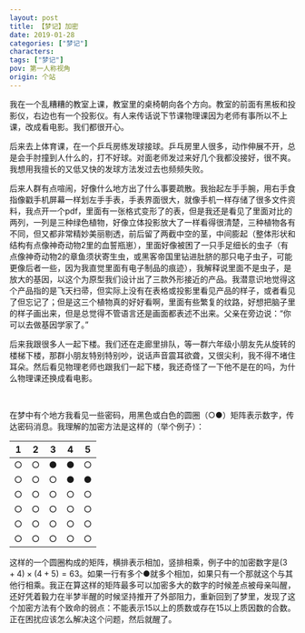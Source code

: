 ```yaml
---
layout: post
title: 【梦记】加密
date: 2019-01-28
categories: ["梦记"]
characters: 
tags: ["梦记"]
pov: 第一人称视角
origin: 个站
---
```


我在一个乱糟糟的教室上课，教室里的桌椅朝向各个方向。教室的前面有黑板和投影仪，右边也有一个投影仪。有人来传话说下节课物理课因为老师有事所以不上课，改成看电影。我们都很开心。

后来去上体育课，在一个乒乓房练发球接球。乒乓房里人很多，动作伸展不开，总是会手肘撞到人什么的，打不好球。对面老师发过来好几个我都没接好，很不爽。我想用我擅长的又低又快的发球方法发过去也频频失败。

后来人群有点喧闹，好像什么地方出了什么事要疏散。我抬起左手手腕，用右手食指像戳手机屏幕一样划左手手表，手表界面很大，就像手机一样存储了很多文件资料，我点开一个pdf，里面有一张格式变形了的表，但是我还是看见了里面对比的两列，一列是三种绿色植物，好像立体投影放大了一样看得很清楚，三种植物各有不同，但又都非常精妙美丽剔透，前后留了两截中空的茎，中间膨起（整体形状和结构有点像神奇动物2里的血誓瓶崽），里面好像被困了一只手足细长的虫子（有点像神奇动物2的章鱼须状寄生虫，或黑客帝国里钻进肚脐的那只电子虫子，可能更像后者一些，因为我直觉里面有电子制品的痕迹），我解释说里面不是虫子，是放大的基因，以这个为原型我们设计出了三款外形接近的产品。我潜意识地觉得这个产品指的是飞天扫帚，但实际上没有在表格或投影里看见产品的样子，或者看见了但忘记了；但是这三个植物真的好好看啊，里面有些繁复的纹路，好想把脑子里的样子画出来，但是总觉得不管语言还是画面都表述不出来。父亲在旁边说：“你可以去做基因学家了。”

后来我跟很多人一起下楼。我们还在走廊里排队，等一群六年级小朋友先从旋转的楼梯下楼，那群小朋友特别特别吵，说话声音震耳欲聋，又很尖利，我不得不堵住耳朵。然后看见物理老师也跟我们一起下楼，我还奇怪了一下他不是在的吗，为什么物理课还换成看电影。

 <br>

在梦中有个地方我看见一些密码，用黑色或白色的圆圈（○●）矩阵表示数字，传达密码消息。我理解的加密方法是这样的（举个例子）：

| 1    | 2    | 3    | 4    | 5    |
| ---- | ---- | ---- | ---- | ---- |
| ○    | ○    | ●    | ●    | ○    |
| ○    | ○    | ○    | ●    | ●    |
| ○    | ○    | ○    | ○    | ○    |
| ○    | ○    | ○    | ○    | ○    |
| ○    | ○    | ○    | ○    | ○    |
| ○    | ○    | ○    | ○    | ○    |

这样的一个圆圈构成的矩阵，横排表示相加，竖排相乘，例子中的加密数字是$(3+4)\times(4+5)=63$。如果一行有多个●就多个相加，如果只有一个那就这个与其他行相乘。我正在算这样的矩阵最多可以加密多大的数字的时候差点被母亲叫醒，还好凭着毅力在半梦半醒的时候坚持推开了外部阻力，重新回到了梦里，发现了这个加密方法有个致命的弱点：不能表示15以上的质数或存在15以上质因数的合数。正在困扰应该怎么解决这个问题，然后就醒了。

 
